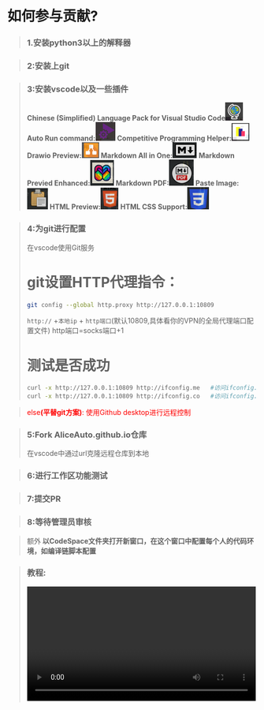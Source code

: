 # 如何参与贡献?
>### 1.安装python3以上的解释器

>### 2:安装上git

>### 3:安装vscode以及一些插件
>
>**Chinese (Simplified) Language Pack for Visual Studio Code**![alt text](image-2.png)
>**Auto Run command:**![alt text](image.png)
>**Competitive Programming Helper:**![alt text](image-1.png)
>**Drawio Preview:**![alt text](image-3.png)
>**Markdown All in One:**![alt text](image-4.png)
>**Markdown Previed Enhanced:**![alt text](image-5.png)
>**Markdown PDF:**![alt text](image-6.png)
>**Paste Image:**![alt text](image-7.png)
>**HTML Preview:**![alt text](image-8.png)
>**HTML CSS Support:**![alt text](image-9.png)

>### 4:为git进行配置
> 
>在vscode使用Git服务
> # git设置HTTP代理指令：
> ```bash
> git config --global http.proxy http://127.0.0.1:10809  
> ```
> `http://` +`本地ip` + `http端口`(默认10809,具体看你的VPN的全局代理端口配置文件)
> http端口=socks端口+1
> # 测试是否成功
> 
> ```bash
> curl -x http://127.0.0.1:10809 http://ifconfig.me   #访问ifconfig.me
> curl -x http://127.0.0.1:10809 http://ifconfig.co   #访问ifconfig.co
> ```



><div style="color:red"> else<strong>(平替git方案)</strong>: 使用Github desktop进行远程控制</div>

>### 5:Fork AliceAuto.github.io仓库
> 在vscode中通过url克隆远程仓库到本地


>### 6:进行工作区功能测试

>### 7:提交PR

>### 8:等待管理员审核

> 额外<bar><strong>
以CodeSpace文件夹打开新窗口，在这个窗口中配置每个人的代码环境，如编译链脚本配置
</strong>

>### 教程:
> <video src="URL" controls="controls" style="width: 100%"></video> 